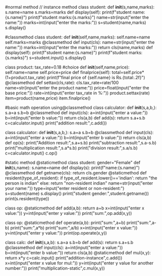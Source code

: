 #normal method // instance method
class student:
    def __init__(s,name,marks):
        s.name=name
        s.marks=marks
    def display(self):
        print(f"student name:{s.name}")
        print(f"student marks:{s.marks}")
name=str(input("enter the name:"))
marks=int(input("enter the marks:"))
s=student(name,marks)
s.display()


#classmethod
class student:
    def __init__(self,name,marks):
        self.name=name
        self.marks=marks
    @classmethod
    def input(cls):
        name=str(input("enter the name:"))
        marks=int(input("enter the marks:"))
        return cls(name,marks)
    def display(self):
        print(f"student name:{s.name}")
        print(f"student marks:{s.marks}")
s=student.input()
s.display()



class product:
    tax_rate=0.18   #choice
    def __init__(self,name,price):
        self.name=name
        self.price=price
    def finalprice(self):
        total=self.price*(1+product.tax_rate)
        print(f"final price of {self.name} is Rs.{total:.2f}")
    @classmethod
    def settax(cls,rate):
        cls.tax_rate=rate/100
name=str(input("enter the product name:"))
price=float(input("enter the base price:"))
rate=int(input("enter tax_rate in %:"))
product.settax(rate)
item=product(name,price)
item.finalprice()



#basic math operation using@classmethod
class calculator:
    def __init__(s,a,b,):
        s.a=a
        s.b=b
    @classmethod
    def input(cls):
        a=int(input("enter a value:"))
        b=int(input("enter b value:"))
        return cls(a,b)
    def add(s):
        return s.a+s.b
c=calculator.input()
print("addition result:",c.add())



class calculator:
    def __init__(s,a,b,):
        s.a=a
        s.b=b
    @classmethod
    def input(cls):
        a=int(input("enter a value:"))
        b=int(input("enter b value:"))
        return cls(a,b)
    def op(s):
        print("Addition result:",s.a+s.b)
        print("subtraction result:",s.a-s.b)
        print("multiplication result:",s.a*s.b)
        print("division result:",s.a/s.b)
c=calculator.input()
c.op()



#static method @staticmethod
class student:
    gender="Female"
    def __init__(s,name):
        s.name=name
    def display(s):
        print(f"name:{s.name}")
    @classmethod
    def getname(cls):
        return cls.gender
    @staticmethod
    def resident(type_of_resident):
        if type_of_resident.lower()=='indian':
            return "the person is indian"
        else:
            return "non-resident indian"
name=str(input("enter your name:"))
type=input("enter resident or non-resident:")
s=student(name)
s.display()
print("student gender:",student.getname())
print(s.resident(type))   



class op:
    @staticmethod
    def add(a,b):
        return a+b
x=int(input("enter x value:"))
y=int(input("enter y value:"))
print("sum:",op.add(x,y))




class op:
    @staticmethod
    def operate(a,b):
        print("sum:",a+b)
        print("sum:",a-b)
        print("sum:",a*b)
        print("sum:",a/b)
x=int(input("enter x value:"))
y=int(input("enter y value:"))
print(op.operate(x,y))



class calc:
    def __init__(s,a,b):
        s.a=a
        s.b=b
    def add(s):
        return s.a+s.b
    @classmethod
    def input(cls):
        a=int(input("enter a value:"))
        b=int(input("enter b value:"))
        return cls(a,b)
    @staticmethod
    def mul(x,y):
        return x*y
c=calc.input()
print("addition-instance",c.add())
x=int(input("enter x value for mul:"))
y=int(input("enter y value for another number:"))
print("multiplication-static",c.mul(x,y))




